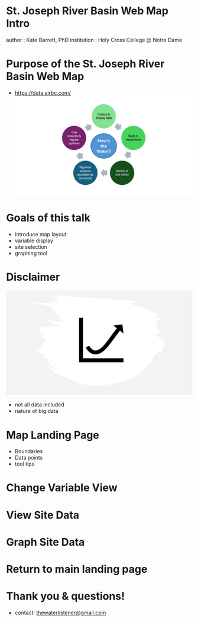 # St. Joseph River Basin Web Map Intro

author
:    Kate Barrett, PhD
institution
:    Holy Cross College @ Notre Dame

# Purpose of the St. Joseph River Basin Web Map

* https://data.sjrbc.com/
![image](processLightning.jpg)

# Goals of this talk

* introduce map layout
* variable display
* site selection
* graphing tool

# Disclaimer
![image](disclaimerSlide.jpg)
* not all data included
* nature of big data

# Map Landing Page

* Boundaries
* Data points
* tool tips

# Change Variable View

# View Site Data

# Graph Site Data

# Return to main landing page

# Thank you & questions!

* contact: thewaterlistener@gmail.com




